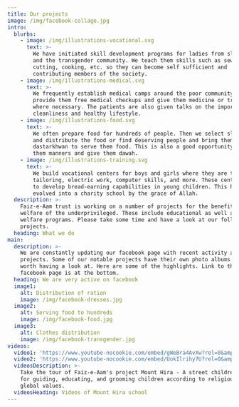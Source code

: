 ```yaml
---
title: Our projects
image: /img/facebook-collage.jpg
intro:
  blurbs:
    - image: /img/illustrations-vocational.svg
      text: >-
        We have initiated skill development programs for ladies from slum areas
        and the transgender community. We teach them skills such as sewing,
        cutting, cooking, etc. so they can become self sufficient and
        contributing members of the society.
    - image: /img/illustrations-medical.svg
      text: >-
        We frequently establish medical camps around the poor community to
        provide them free medical checkups and give them medicine or treatment
        where necessary. The patients are also given talks on the importance of
        cleanliness and healthy lifestyle.
    - image: /img/illustrations-food.svg
      text: >-
        We often prepare food for hundreds of people. Then we select slum areas
        and distribute the food or find deserving people and bring them to a
        dastarkhwan to serve them food. This is also a good opportunity to teach
        them manners and give them dawah.
    - image: /img/illustrations-training.svg
      text: >-
        We build vocational centers for boys and girls where they are taught
        tailoring, electric work, computer skills, and more. These centers aim
        to develop bread-earning capabilities in young children. This has now
        evolved into a charity school by the grace of Allah.
  description: >-
    Faiz-e-Aam trust is working on a number of projects for the benefit and
    welfare of the underprivileged. These include educational as well as social
    welfare programs. Please take some time and have a look at our following
    projects.
  heading: What we do
main:
  description: >-
    We are constantly updating our facebook page with recent activity and
    projects. Some of our notable projects have their own photo albums that are
    worth having a look at. Here are some of the highlights. Link to the
    facebook page is at the bottom.
  heading: We are very active on facebook
  image1:
    alt: Distribution of ration
    image: /img/facebook-dresses.jpg
  image2:
    alt: Serving food to hundreds
    image: /img/facebook-food.jpg
  image3:
    alt: Clothes distribution
    image: /img/facebook-transgender.jpg
videos:
  video1: 'https://www.youtube-nocookie.com/embed/gWeBra4AvXw?rel=0&amp;showinfo=0&amp'
  video2: 'https://www.youtube-nocookie.com/embed/UokIlrihy7U?rel=0&amp;showinfo=0;start=14'
  videosDescription: >-
    Take the tour of Faiz-e-Aam's project Mount Hira - A street children school,
    for guiding, educating, and grooming children according to religious and
    global values.
  videosHeading: Videos of Mount Hira school
---
```


